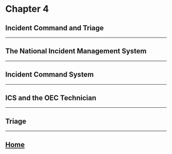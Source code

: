 # Chapter 4
## Incident Command and Triage

---

## The National Incident Management System

---

## Incident Command System

---

## ICS and the OEC Technician

---

## Triage

---

## [Home](./index.html)